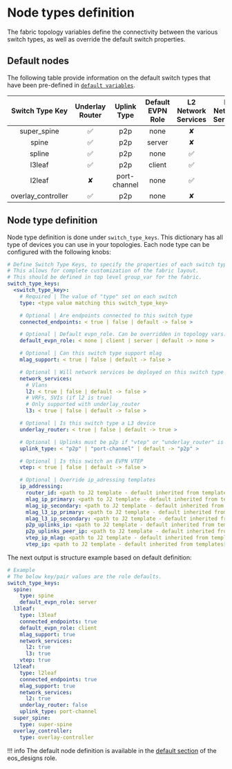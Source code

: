 # Node types definition

The fabric topology variables define the connectivity between the various switch types, as well as override the default switch properties.

## Default nodes

The following table provide information on the default switch types that have been pre-defined in [`default variables`](https://github.com/aristanetworks/ansible-avd/blob/devel/ansible_collections/arista/avd/roles/eos_designs/defaults/main.yml).

| Switch Type Key    | Underlay Router | Uplink Type  | Default EVPN Role | L2 Network Services | L3 Network Services | VTEP | MLAG Support | Connected Endpoints |
| :----------------: | :-------------: | :----------: | :---------------: | :-----------------: | :-----------------: | :--: | :----------: | :-----------------: |
| super_spine        | ✅              | p2p          | none              | ✘                   | ✘                   | ✘    | ✘            | ✘                   |
| spine              | ✅              | p2p          | server            | ✘                   | ✘                   | ✘    | ✘            | ✘                   |
| spline             | ✅              | p2p          | none              | ✅                  | ✅                   | ✘    | ✅           | ✘                   |
| l3leaf             | ✅              | p2p          | client            | ✅                  | ✅                   | ✅   | ✅           | ✅                   |
| l2leaf             | ✘               | port-channel | none              | ✅                  | ✘                   | ✘    | ✅           | ✅                   |
| overlay_controller | ✅              | p2p          | none              | ✘                   | ✘                   | ✘    | ✘            | ✘                   |

## Node type definition

Node type definition is done under `switch_type_keys`. This dictionary has all type of devices you can use in your topologies. Each node type can be configured with the following knobs:

```yaml
# Define Switch Type Keys, to specify the properties of each switch type in the fabric
# This allows for complete customization of the fabric layout.
# This should be defined in top level group_var for the fabric.
switch_type_keys:
  <switch_type_key>:
    # Required | The value of "type" set on each switch
    type: <type value matching this switch_type_key>

    # Optional | Are endpoints connected to this switch type
    connected_endpoints: < true | false | default -> false >

    # Optional | Default evpn_role. Can be overridden in topology vars.
    default_evpn_role: < none | client | server | default -> none >

    # Optional | Can this switch type support mlag
    mlag_support: < true | false | default -> false >

    # Optional | Will network services be deployed on this switch type
    network_services:
      # Vlans
      l2: < true | false | default -> false >
      # VRFs, SVIs (if l2 is true)
      # Only supported with underlay_router
      l3: < true | false | default -> false >

    # Optional | Is this switch type a L3 device
    underlay_router: < true | false | default -> true >

    # Optional | Uplinks must be p2p if "vtep" or "underlay_router" is true.
    uplink_type: < "p2p" | "port-channel" | default -> "p2p" >

    # Optional | Is this switch an EVPN VTEP
    vtep: < true | false | default -> false >

    # Optional | Override ip_adressing templates
    ip_addressing:
      router_id: <path to J2 template - default inherited from templates[design.type].ip_addressing.router_id >
      mlag_ip_primary: <path to J2 template - default inherited from templates[design.type].ip_addressing.mlag_ip_primary >
      mlag_ip_secondary: <path to J2 template - default inherited from templates[design.type].ip_addressing.mlag_ip_secondary >
      mlag_l3_ip_primary: <path to J2 template - default inherited from templates[design.type].ip_addressing.mlag_l3_ip_primary >
      mlag_l3_ip_secondary: <path to J2 template - default inherited from templates[design.type].ip_addressing.mlag_l3_ip_secondary >
      p2p_uplinks_ip: <path to J2 template - default inherited from templates[design.type].ip_addressing.p2p_uplinks_ip >
      p2p_uplinks_peer_ip: <path to J2 template - default inherited from templates[design.type].ip_addressing.p2p_uplinks_peer_ip >
      vtep_ip_mlag: <path to J2 template - default inherited from templates[design.type].ip_addressing.vtep_ip_mlag >
      vtep_ip: <path to J2 template - default inherited from templates[design.type].ip_addressing.vtep_ip >
```

The next output is structure example based on default definition:

```yaml
# Example
# The below key/pair values are the role defaults.
switch_type_keys:
  spine:
    type: spine
    default_evpn_role: server
  l3leaf:
    type: l3leaf
    connected_endpoints: true
    default_evpn_role: client
    mlag_support: true
    network_services:
      l2: true
      l3: true
    vtep: true
  l2leaf:
    type: l2leaf
    connected_endpoints: true
    mlag_support: true
    network_services:
      l2: true
    underlay_router: false
    uplink_type: port-channel
  super_spine:
    type: super-spine
  overlay_controller:
    type: overlay-controller
```

!!! info
    The default node definition is available in the [default section](https://github.com/aristanetworks/ansible-avd/blob/devel/ansible_collections/arista/avd/roles/eos_designs/defaults/main.yml) of the eos_designs role.
